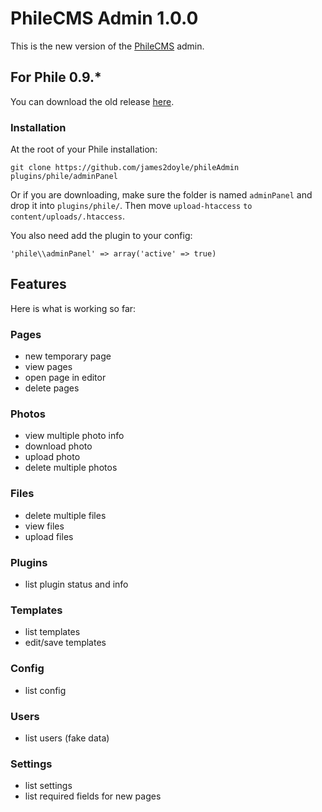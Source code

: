 PhileCMS Admin 1.0.0
====================

This is the new version of the [PhileCMS](https://github.com/PhileCMS/Phile) admin.

## For Phile 0.9.*

You can download the old release [here](https://github.com/james2doyle/phileAdmin/releases/tag/0.9).

### Installation

At the root of your Phile installation:

`git clone https://github.com/james2doyle/phileAdmin plugins/phile/adminPanel`

Or if you are downloading, make sure the folder is named `adminPanel` and drop it into `plugins/phile/`. Then move `upload-htaccess` `to content/uploads/.htaccess`.

You also need add the plugin to your config:

```
'phile\\adminPanel' => array('active' => true)
```

## Features

Here is what is working so far:

### Pages

* new temporary page
* view pages
* open page in editor
* delete pages

### Photos

* view multiple photo info
* download photo
* upload photo
* delete multiple photos

### Files

* delete multiple files
* view files
* upload files

### Plugins

* list plugin status and info

### Templates

* list templates
* edit/save templates

### Config

* list config

### Users

* list users (fake data)

### Settings

* list settings
* list required fields for new pages
